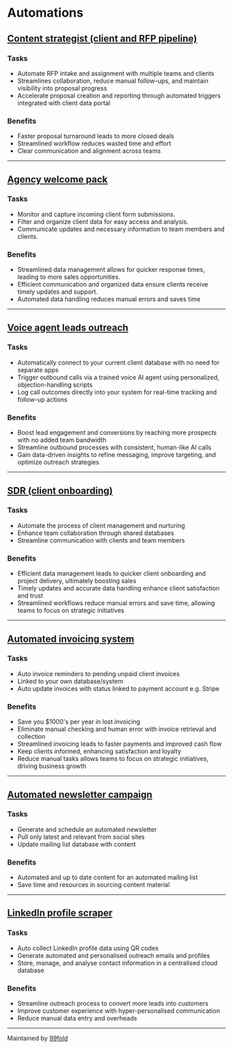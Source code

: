 # Automations  

## [Content strategist (client and RFP pipeline)](https://99foldai.github.io/automations/content_strategist/content_strategist)                  

### Tasks
- Automate RFP intake and assignment with multiple teams and clients    
- Streamlines collaboration, reduce manual follow-ups, and maintain visibility into proposal progress   
- Accelerate proposal creation and reporting through automated triggers integrated with client data portal      

### Benefits
- Faster proposal turnaround leads to more closed deals     
- Streamlined workflow reduces wasted time and effort    
- Clear communication and alignment across teams    

******  


## [Agency welcome pack](https://99foldai.github.io/automations/welcome_pack/welcome_pack)                  

### Tasks
- Monitor and capture incoming client form submissions.  
- Filter and organize client data for easy access and analysis.  
- Communicate updates and necessary information to team members and clients.  

### Benefits
- Streamlined data management allows for quicker response times, leading to more sales opportunities.  
- Efficient communication and organized data ensure clients receive timely updates and support.
- Automated data handling reduces manual errors and saves time  

******

## [Voice agent leads outreach](https://99foldai.github.io/automations/voiceagent/voiceagent)                

### Tasks      

- Automatically connect to your current client database with no need for separate apps    
- Trigger outbound calls via a trained voice AI agent using personalized, objection-handling scripts    
- Log call outcomes directly into your system for real-time tracking and follow-up actions  

### Benefits          

- Boost lead engagement and conversions by reaching more prospects with no added team bandwidth  
- Streamline outbound processes with consistent, human-like AI calls 
- Gain data-driven insights to refine messaging, improve targeting, and optimize outreach strategies      

******

## [SDR (client onboarding)](https://99foldai.github.io/automations/client_onboard/client_onboard)              

### Tasks  
- Automate the process of client management and nurturing        
- Enhance team collaboration through shared databases      
- Streamline communication with clients and team members        

### Benefits  
- Efficient data management leads to quicker client onboarding and project delivery, ultimately boosting sales  
- Timely updates and accurate data handling enhance client satisfaction and trust 
- Streamlined workflows reduce manual errors and save time, allowing teams to focus on strategic initiatives    

******

## [Automated invoicing system](https://99foldai.github.io/automations/invoice_system/invoice_system)              

### Tasks      
- Auto invoice reminders to pending unpaid client invoices      
- Linked to your own database/system    
- Auto update invoices with status linked to payment account e.g. Stripe        

### Benefits        
- Save you $1000's per year in lost invoicing         
- Eliminate manual checking and human error with invoice retrieval and collection     
- Streamlined invoicing leads to faster payments and improved cash flow  
- Keep clients informed, enhancing satisfaction and loyalty       
- Reduce manual tasks allows teams to focus on strategic initiatives, driving business growth  


******


## [Automated newsletter campaign](https://99foldai.github.io/automations/auto_newsletter/auto_newsletter)              

### Tasks      
- Generate and schedule an automated newsletter         
- Pull only latest and relevant from social sites     
- Update mailing list database with content    

### Benefits        
- Automated and up to date content for an automated mailing list           
- Save time and resources in sourcing content material    

******


## [LinkedIn profile scraper](https://99foldai.github.io/automations/qrcode/qrcode)                  

### Tasks  
- Auto collect LinkedIn profile data using QR codes      
- Generate automated and personalised outreach emails and profiles     
- Store, manage, and analyse contact information in a centralised cloud database     

### Benefits  
- Streamline outreach process to convert more leads into customers      
- Improve customer experience with hyper-personalised communication   
- Reduce manual data entry and overheads    


******



<!--
<div align="center">
	<h2 style="color:#FF7E7E">Digital footprint</h2>
	<p>
		<a href="https://github.com/agevst" target="_blank">
			<img alt="W" src="https://img.shields.io/badge/GitHub-%2312100E.svg?&style=for-the-badge&logo=Github&logoColor=white" /></a>
		<a href="https://twitter.com/theage" target="_blank">
			<img alt="Twitter" src="https://img.shields.io/badge/twitter-%231DA1F2.svg?&style=for-the-badge&logo=twitter&logoColor=white" /></a>
	</p>
</div>-->

Maintained by <a href="https://github.com/99foldai">99fold</a>     



